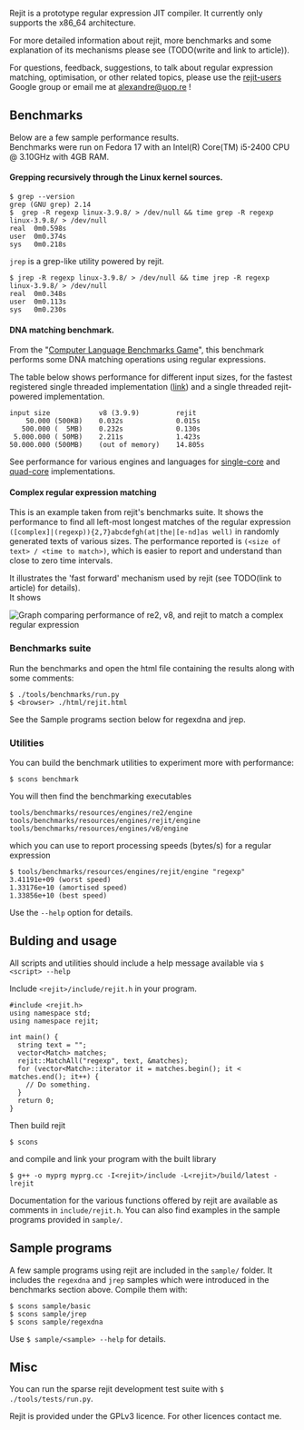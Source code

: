 Rejit is a prototype regular expression JIT compiler. It currently only supports
the x86_64 architecture.

For more detailed information about rejit, more benchmarks and some explanation of its mechanisms please see (TODO(write and link to article)).

For questions, feedback, suggestions, to talk about regular expression matching, optimisation, or other related topics, please use the [rejit-users][1] Google group or email me at <alexandre@uop.re> !

## Benchmarks

Below are a few sample performance results.<br />
Benchmarks were run on Fedora 17 with an Intel(R) Core(TM) i5-2400 CPU @ 3.10GHz with 4GB RAM.

#### Grepping recursively through the Linux kernel sources.

```
$ grep --version
grep (GNU grep) 2.14
$  grep -R regexp linux-3.9.8/ > /dev/null && time grep -R regexp linux-3.9.8/ > /dev/null
real  0m0.598s
user  0m0.374s
sys   0m0.218s
```

 ```jrep``` is a grep-like utility powered by rejit.

```
$ jrep -R regexp linux-3.9.8/ > /dev/null && time jrep -R regexp linux-3.9.8/ > /dev/null
real  0m0.348s
user  0m0.113s
sys   0m0.230s

```

#### DNA matching benchmark.

From the "[Computer Language Benchmarks Game][2]", this benchmark performs some DNA matching operations using regular expressions.

The table below shows performance for different input sizes, for the fastest registered single threaded implementation ([link][3]) and a single threaded rejit-powered implementation.
```
input size            v8 (3.9.9)         rejit
    50.000 (500KB)    0.032s             0.015s
   500.000 (  5MB)    0.232s             0.130s
 5.000.000 ( 50MB)    2.211s             1.423s
50.000.000 (500MB)    (out of memory)    14.805s
```

See performance for various engines and languages for [single-core][4] and [quad-core][5] implementations.

#### Complex regular expression matching
This is an example taken from rejit's benchmarks suite. It shows the performance to find all left-most longest matches of the regular expression ```([complex]|(regexp)){2,7}abcdefgh(at|the|[e-nd]as well)``` in randomly generated texts of various sizes. The performance reported is ```(<size of text> / <time to match>)```, which is easier to report and understand than close to zero time intervals.

It illustrates the 'fast forward' mechanism used by rejit (see TODO(link to article) for details).<br />
It shows

![Graph comparing performance of re2, v8, and rejit to match a complex regular expression][6]

### Benchmarks suite

Run the benchmarks and open the html file containing the results along with some comments:
```
$ ./tools/benchmarks/run.py
$ <browser> ./html/rejit.html
```
See the Sample programs section below for regexdna and jrep.

### Utilities

You can build the benchmark utilities to experiment more with performance:
```
$ scons benchmark
```

You will then find the benchmarking executables
```
tools/benchmarks/resources/engines/re2/engine
tools/benchmarks/resources/engines/rejit/engine
tools/benchmarks/resources/engines/v8/engine
```
which you can use to report processing speeds (bytes/s) for a regular expression
```
$ tools/benchmarks/resources/engines/rejit/engine "regexp"
3.41191e+09 (worst speed)
1.33176e+10 (amortised speed)
1.33856e+10 (best speed)
```
Use the ```--help``` option for details.

## Bulding and usage

All scripts and utilities should include a help message available via ```$ <script> --help```

Include ```<rejit>/include/rejit.h``` in your program.

```
#include <rejit.h>
using namespace std;
using namespace rejit;

int main() {
  string text = "";
  vector<Match> matches;
  rejit::MatchAll("regexp", text, &matches);
  for (vector<Match>::iterator it = matches.begin(); it < matches.end(); it++) {
    // Do something.
  }
  return 0;
}
```

Then build rejit
```
$ scons
```

and compile and link your program with the built library
```
$ g++ -o myprg myprg.cc -I<rejit>/include -L<rejit>/build/latest -lrejit
```

Documentation for the various functions offered by rejit are available as comments in ```include/rejit.h```.
You can also find examples in the sample programs provided in ```sample/```.

## Sample programs

A few sample programs using rejit are included in the ```sample/``` folder.
It includes the ```regexdna``` and ```jrep``` samples which were introduced in the benchmarks section above.
Compile them with:
```
$ scons sample/basic
$ scons sample/jrep
$ scons sample/regexdna
```

Use ```$ sample/<sample> --help``` for details.

## Misc

You can run the sparse rejit development test suite with ```$ ./tools/tests/run.py```.

Rejit is provided under the GPLv3 licence. For other licences contact me.


  [1]: https://groups.google.com/forum/?fromgroups#!forum/rejit-users
  [2]: http://benchmarksgame.alioth.debian.org/
  [3]: http://benchmarksgame.alioth.debian.org/u64/program.php?test=regexdna&lang=v8&id=2
  [4]: http://benchmarksgame.alioth.debian.org/u64/benchmark.php?test=regexdna&lang=all&data=u64
  [5]: http://benchmarksgame.alioth.debian.org/u64q/benchmark.php?test=regexdna&lang=all&data=u64q
  [6]: tools/benchmarks/resources/sample_bench_complex.png

